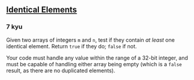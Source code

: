 <h2><a href=https://www.codewars.com/kata/583ebb9328a0c034490001ba/train/javascript target="_blank">Identical Elements</a></h2><h3>7 kyu</h3><p>Given two arrays of integers <code>m</code> and <code>n</code>, test if they contain <em>at least</em> one identical element. Return <code>true</code> if they do; <code>false</code> if not.</p><p>Your code must handle any value within the range of a 32-bit integer, and must be capable of handling either array being empty (which is a <code>false</code> result, as there are no duplicated elements).</p>